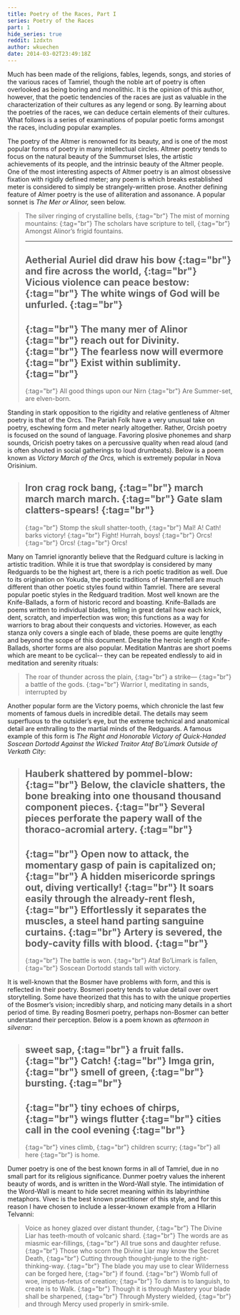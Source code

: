 ```yaml
---
title: Poetry of the Races, Part I
series: Poetry of the Races
part: 1
hide_series: true
reddit: 1zdxtn
author: wkuechen
date: 2014-03-02T23:49:18Z
---
```


Much has been made of the religions, fables, legends, songs, and stories of the
various races of Tamriel, though the noble art of poetry is often overlooked as
being boring and monolithic. It is the opinion of this author, however, that the
poetic tendencies of the races are just as valuable in the characterization of
their cultures as any legend or song. By learning about the poetries of the
races, we can deduce certain elements of their cultures. What follows is a
series of examinations of popular poetic forms amongst the races, including
popular examples.

The poetry of the Altmer is renowned for its beauty, and is one of the most
popular forms of poetry in many intellectual circles. Altmer poetry tends to
focus on the natural beauty of the Summurset Isles, the artistic achievements of
its people, and the intrinsic beauty of the Altmer people. One of the most
interesting aspects of Altmer poetry is an almost obsessive fixation with
rigidly defined meter; any poem is which breaks established meter is considered
to simply be strangely-written prose. Another defining feature of Almer poetry
is the use of alliteration and assonance. A popular sonnet is _The Mer or
Alinor,_ seen below.

> The silver ringing of crystalline bells,
> [](){:tag="br"}
> The mist of morning mountains:
> [](){:tag="br"}
> The scholars have scripture to tell,
> [](){:tag="br"}
> Amongst Alinor’s frigid fountains.
>
> ---
>
> Aetherial Auriel did draw his bow
> [](){:tag="br"}
> and fire across the world,
> [](){:tag="br"}
> Vicious violence can peace bestow:
> [](){:tag="br"}
> The white wings of God will be unfurled.
> [](){:tag="br"}
> ---
>
> [](){:tag="br"}
> The many mer of Alinor
> [](){:tag="br"}
> reach out for Divinity.
> [](){:tag="br"}
> The fearless now will evermore
> [](){:tag="br"}
> Exist within sublimity.
> [](){:tag="br"}
> ---
>
> [](){:tag="br"}
> All good things upon our Nirn
> [](){:tag="br"}
> Are Summer-set, are elven-born.

Standing in stark opposition to the rigidity and relative gentleness of Altmer
poetry is that of the Orcs. The Pariah Folk have a very unusual take on poetry,
eschewing form and meter nearly altogether. Rather, Orcish poetry is focused on
the sound of language. Favoring plosive phonemes and sharp sounds, Oricish
poetry takes on a percussive quality when read aloud (and is often shouted in
social gatherings to loud drumbeats). Below is a poem known as _Victory March of
the Orcs,_ which is extremely popular in Nova Orisinium.

> Iron crag rock bang,
> [](){:tag="br"}
> march march march march.
> [](){:tag="br"}
> Gate slam clatters-spears!
> [](){:tag="br"}
> ---
>
> [](){:tag="br"}
> Stomp the skull shatter-tooth,
> [](){:tag="br"}
> Mal! A! Cath! barks victory!
> [](){:tag="br"}
> Fight! Hurrah, boys!
> [](){:tag="br"}
> Orcs!
> [](){:tag="br"}
> Orcs!
> [](){:tag="br"}
> Orcs!

Many on Tamriel ignorantly believe that the Redguard culture is lacking in
artistic tradition. While it is true that swordplay is considered by many
Redguards to be the highest art, there is a rich poetic tradition as well. Due
to its origination on Yokuda, the poetic traditions of Hammerfell are much
different than other poetic styles found within Tamriel. There are several
popular poetic styles in the Redguard tradition. Most well known are the
Knife-Ballads, a form of historic record and boasting. Knife-Ballads are poems
written to individual blades, telling in great detail how each knick, dent,
scratch, and imperfection was won; this functions as a way for warriors to brag
about their conquests and victories. However, as each stanza only covers a
single each of blade, these poems are quite lengthy and beyond the scope of this
document. Despite the heroic length of Knife-Ballads, shorter forms are also
popular. Meditation Mantras are short poems which are meant to be cyclical--
they can be repeated endlessly to aid in meditation and serenity rituals:

> The roar of thunder across the plain,
> [](){:tag="br"}
> a strike—
> [](){:tag="br"}
> a battle of the gods.
> [](){:tag="br"}
> Warrior I, meditating in sands, interrupted by

Another popular form are the Victory poems, which chronicle the last few moments
of famous duels in incredible detail. The details may seem superfluous to the
outsider’s eye, but the extreme technical and anatomical detail are enthralling
to the martial minds of the Redguards. A famous example of this form is _The
Right and Honorable Victory of Quick-Handed Soscean Dortodd Against the Wicked
Traitor Ataf Bo’Limark Outside of Verkath City_:

> Hauberk shattered by pommel-blow:
> [](){:tag="br"}
> Below, the clavicle shatters, the bone breaking into one thousand thousand
> component pieces.
> [](){:tag="br"}
> Several pieces perforate the papery wall of the thoraco-acromial artery.
> [](){:tag="br"}
> ---
>
> [](){:tag="br"}
> Open now to attack, the momentary gasp of pain is capitalized on;
> [](){:tag="br"}
> A hidden misericorde springs out, diving vertically!
> [](){:tag="br"}
> It soars easily through the already-rent flesh,
> [](){:tag="br"}
> Effortlessly it separates the muscles, a steel hand parting sanguine curtains.
> [](){:tag="br"}
> Artery is severed, the body-cavity fills with blood.
> [](){:tag="br"}
> ---
>
> [](){:tag="br"}
> The battle is won.
> [](){:tag="br"}
> Ataf Bo’Limark is fallen,
> [](){:tag="br"}
> Soscean Dortodd stands tall with victory.

It is well-known that the Bosmer have problems with form, and this is reflected
in their poetry. Bosmeri poetry tends to value detail over overt storytelling.
Some have theorized that this has to with the unique properties of the Bosmer’s
vision; incredibly sharp, and noticing many details in a short period of time.
By reading Bosmeri poetry, perhaps non-Bosmer can better understand their
perception. Below is a poem known as _afternoon in silvenar_:

> sweet sap,
> [](){:tag="br"}
> a fruit falls.
> [](){:tag="br"}
> Catch!
> [](){:tag="br"}
> Imga grin,
> [](){:tag="br"}
> smell of green,
> [](){:tag="br"}
> bursting.
> [](){:tag="br"}
> ---
>
> [](){:tag="br"}
> tiny echoes of chirps,
> [](){:tag="br"}
> wings flutter
> [](){:tag="br"}
> cities call in the cool evening
> [](){:tag="br"}
> ---
>
> [](){:tag="br"}
> vines climb,
> [](){:tag="br"}
> children scurry;
> [](){:tag="br"}
> all here
> [](){:tag="br"}
> is home.

Dumer poetry is one of the best known forms in all of Tamriel, due in no small
part for its religious significance. Dunmer poetry values the inherent beauty of
words, and is written in the Word-Wall style. The intimidation of the Word-Wall
is meant to hide secret meaning within its labyrinthine metaphors. Vivec is the
best known practitioner of this style, and for this reason I have chosen to
include a lesser-known example from a Hllarin Telvanni:

> Voice as honey glazed over distant thunder,
> [](){:tag="br"}
> The Divine Liar has teeth-mouth of volcanic shard.
> [](){:tag="br"}
> The words are as miasmic ear-fillings,
> [](){:tag="br"}
> All true sons and daughter refuse.
> [](){:tag="br"}
> Those who scorn the Divine Liar may know the Secret Death,
> [](){:tag="br"}
> Cutting through thought-jungle to the right-thinking-way.
> [](){:tag="br"}
> The blade you may use to clear Wilderness can be forged here,
> [](){:tag="br"}
> if found.
> [](){:tag="br"}
> Womb full of woe, impetus-fetus of creation;
> [](){:tag="br"}
> To damn is to languish, to create is to Walk.
> [](){:tag="br"}
> Though it is through Mastery your blade shall be sharpened,
> [](){:tag="br"}
> Through Mystery wielded,
> [](){:tag="br"}
> and through Mercy used properly in smirk-smile.
